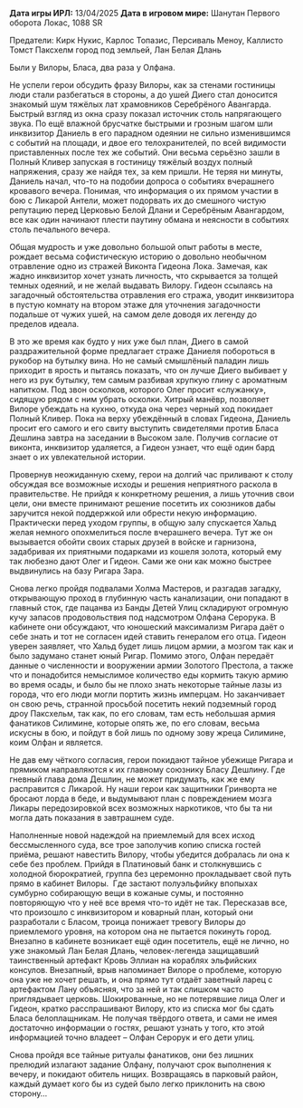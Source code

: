 **Дата игры ИРЛ:** 13/04/2025
**Дата в игровом мире:** Шанутан Первого оборота Локас, 1088 SR

Предатели: Кирк Нукис, Карлос Топазис, Персиваль Меноу, Каллисто Томст
Паксхелм город под земльей, Лан Белая Длань 

Были у Вилоры, Бласа, два раза у Олфана. 

Не успели герои обсудить фразу Вилоры, как за стенами гостиницы люди стали разбегаться в стороны, а до ушей Диего стал доносится знакомый шум тяжёлых лат храмовников Серебрёного Авангарда. Быстрый взгляд из окна сразу показал источник столь напрягающего звука. По ещё влажной брусчатке быстрыми и грозным шагом шли инквизитор Даниель в его парадном одеянии не сильно изменившимся с событий на площади, и двое его телохранителей, по всей видимости приставленных после тех же событий. Они весьма серьёзно зашли в Полный Кливер запуская в гостиницу тяжёлый воздух полный напряжения, сразу же найдя тех, за кем пришли. Не теряя ни минуты, Даниель начал, что-то на подобии допроса о событиях вчерашнего кровавого вечера. Понимая, что информация о их прямом участии в бою с Ликарой Антели, может подорвать их до смешного чистую репутацию перед Церковью Белой Длани и Серебрёным Авангардом, все как один начинают плести паутину обмана и неясности в событиях столь печального вечера. 

Общая мудрость и уже довольно большой опыт работы в месте, рождает весьма софистическую историю о довольно необычном отравление одно из стражей Виконта Гидеона Лока. Замечая, как жадно инквизитор хочет узнать личность, что скрывается за толщей темных одеяний, и не желай выдавать Вилору. Гидеон ссылаясь на загадочный обстоятельства отравления его стража, уводит инквизитора в пустую комнату на втором этаже для уточнения загадочности подальше от чужих ушей, на самом деле доводя их легенду до пределов идеала. 

В это же время как будто у них уже был план, Диего в самой раздражительной форме предлагает страже Даниеля побороться в рукобор на бутылку вина. Но не самый смышлёный паладин лишь приходит в ярость и пытаясь показать, что он лучше Диего выбивает у него из рук бутылку, тем самым разбивая хрупкую глину с ароматным напитком. Под звон осколков, которого Олег просит «служанку», сидящую рядом с ним убрать осколки. Хитрый манёвр, позволяет Вилоре убеждать на кухню, откуда она через черный ход покидает Полный Кливер. Пока на верху убеждённый в словах Гидеона, Даниель просит его самого и его свиту выступить свидетелями против Бласа Дешлина завтра на заседании в Высоком зале. Получив согласие от виконта, инквизитор удаляется, а Гидеон узнает, что ещё один бард знает о их увлекательной истории. 

Провернув неожиданную схему, герои на долгий час приливают к столу обсуждая все возможные исходы и решения неприятного раскола в правительстве. Не прийдя к конкретному решения, а лишь уточнив свои цели, они вместе принимают решение посетить их союзников дабы заручится некой поддержкой или обрести некую информацию. Практически перед уходом группы, в общую залу спускается Хальд желая немного опохмелиться после вчерашнего вечера. Тут же он вызывается обойти своих старых друзей в войске и гарнизона, задабривая их приятными подарками из кошеля золота, который ему так любезно дают Олег и Гидеон. Сами же они как можно быстрее выдвинулись на базу Ригара Зара. 

Снова легко пройдя подвалами Холма Мастеров, и разгадав загадку, открывающую проход в глубинную часть канализации, они попадают в главный сток, где пацанва из Банды Детей Улиц складируют огромную кучу запасов продовольствия под надсмотром Олфана Серорука. В кабинете они обсуждают, что юношеский максимализм Ригара даёт о себе знать и тот не согласен идей ставить генералом его отца. Гидеон уверен заявляет, что Хальд будет лишь лицом армии, а мозгом так как и было задумано станет юный Ригар. Помимо этого, Олфан передаёт данные о численности и вооружении армии Золотого Престола, а также что и понадобится немыслимое количество еды кормить такую армию во время осады, и было бы не плохо знать некоторые тайные лазы из города, что его люди могли портить жизнь имперцам. Но заканчивает он свою речь, странной просьбой посетить некий подземный город дроу Паксхельм, так как, по его словам, там есть небольшая армия фанатиков Силимине, которые опять же, по его словам, весьма искусны в бою, и пойдут в бой лишь по одному зову жреца Силимине, коим Олфан и является. 

Не дав ему чёткого согласия, герои покидают тайное убежище Ригара и прямиком направляются к их главному союзнику Бласу Дешлину. Где гневный глава дома Дешлин, не может придумать, как же ему расправится с Ликарой. Ну наши герои как защитники Гринворта не бросают лорда в беде, и выдумывают план с повреждением мозга Ликары передозировкой всех возможных наркотиков, что бы та ни могла дать показания в завтрашнем суде. 

Наполненные новой надеждой на приемлемый для всех исход бессмысленного суда, все трое заполучив копию списка гостей приёма, решают навестить Вилору, чтобы убедится добралась ли она к себе без проблем. Прийдя в Платиновый банк и столкнувшись с холодной бюрократией, группа без церемонно прокладывает свой путь прямо в кабинет Вилоры.  Где застают полуэльфийку впопыхах сумбурно собирающую вещи в кожаные сумы, и постоянно повторяющую что у неё все время что-то идёт не так. Пересказав все, что произошло с инквизитором и коварный план, который они разработали с Бласом, троица понижает тревогу Вилоры до приемлемого уровня, на котором она не пытается покинуть город. Внезапно в кабинете возникает ещё один посетитель, ещё не лично, но уже знакомый Лан Белая Длань, человек-легенда защищавший таинственный артефакт Кровь Эллиан на кораблях эльфийских консулов. Внезапный, врыв напоминает Вилоре о проблеме, которую она уже не хочет решать, и она прямо тут отдаёт заветный ларец с артефактом Лану объясняя, что за ней и так слишком часто приглядывает церковь. Шокированные, но не потерявшие лица Олег и Гидеон, кратко расспрашивают Вилору, кто из списка мог бы сдать Бласа белоплащникам. Не получая твёрдого ответа, и сами не имея достаточно информации о гостях, решают узнать у того, кто этой информацией точно владеет – Олфан Серорук и его дети улиц. 

Снова пройдя все тайные ритуалы фанатиков, они без лишних прелюдий излагают задание Олфану, получают срок выполнения к вечеру, и покидают обитель нищих. Возвращаясь в парковый район, каждый думает кого бы из судей было легко приклонить на свою сторону…

